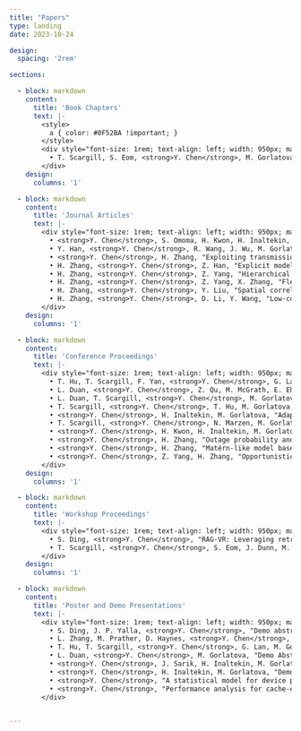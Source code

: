 ```yaml
---
title: "Papers"
type: landing
date: 2023-10-24

design:
  spacing: '2rem'

sections:

  - block: markdown
    content:
      title: 'Book Chapters'
      text: |-
        <style>
          a { color: #0F52BA !important; }
        </style>
        <div style="font-size: 1rem; text-align: left; width: 950px; margin: 0 auto;">
          • T. Scargill, S. Eom, <strong>Y. Chen</strong>, M. Gorlatova, <i>Ambient intelligence for next-generation augmented reality</i>, to appear in <i>Springer Handbook of the Metaverse</i>, Springer (invited book chapter).
        </div>
    design:
      columns: '1'

  - block: markdown
    content:
      title: 'Journal Articles'
      text: |-
        <div style="font-size: 1rem; text-align: left; width: 950px; margin: 0 auto;">
          • <strong>Y. Chen</strong>, S. Omoma, H. Kwon, H. Inaltekin, M. Gorlatova, "Quantifying and exploiting VR frame correlations: An application of a statistical model for viewport pose," <i>IEEE Transactions on Mobile Computing</i>, vol. 23, no. 12, pp. 11466–11482, Dec. 2024.<br>
          • Y. Han, <strong>Y. Chen</strong>, R. Wang, J. Wu, M. Gorlatova, "Intelli-AR preloading: A learning approach to proactive hologram transmissions in mobile AR," <i>IEEE Internet of Things Journal</i>, vol. 9, no. 18, pp. 17714–17727, Sept. 2022.<br>
          • <strong>Y. Chen</strong>, H. Zhang, "Exploiting transmission and caching diversity in cache-enabled user-centric network: analysis and optimization," <i>IEEE Access</i>, vol. 7, pp. 65934–65943, May 2019.<br>
          • H. Zhang, <strong>Y. Chen</strong>, Z. Han, "Explicit modeling and performance analysis of cell group selection with backhaul-aware biasing," <i>IEEE Wireless Communications Letters</i>, vol. 8, no. 1, pp. 273–276, Feb. 2019.<br>
          • H. Zhang, <strong>Y. Chen</strong>, Z. Yang, "Hierarchical cache-aided transmission cooperation in 5G user-centric network: Performance analysis and design insights," <i>Journal of Network and Computer Applications</i>, vol. 111, pp. 17–27, Jun. 2018.<br>
          • H. Zhang, <strong>Y. Chen</strong>, Z. Yang, X. Zhang, "Flexible coverage for backhaul-limited ultra-dense heterogeneous networks: throughput analysis and η-optimal biasing," <i>IEEE Transactions on Vehicular Technology</i>, vol. 67, no. 5, pp. 4161–4172, May 2018.<br>
          • H. Zhang, <strong>Y. Chen</strong>, Y. Liu, "Spatial correlation based analysis of power control in user-centric 5G networks," <i>IET Communications</i>, vol. 12, no. 3, pp. 326–333, Feb. 2018.<br>
          • H. Zhang, <strong>Y. Chen</strong>, D. Li, Y. Wang, "Low-complexity sliding window block decoding using bit-flipping for OVFDM systems," <i>IEEE Access</i>, vol. 5, pp. 25171–25180, Nov. 2017.
        </div>
    design:
      columns: '1'

  - block: markdown
    content:
      title: 'Conference Proceedings'
      text: |-
        <div style="font-size: 1rem; text-align: left; width: 950px; margin: 0 auto;">
          • T. Hu, T. Scargill, F. Yan, <strong>Y. Chen</strong>, G. Lan, M. Gorlatova, "SEESys: Online Pose Error Estimation System for Visual SLAM," in <i>Proc. ACM SenSys</i>, 2024. (18.5% acceptance rate)<br>
          • L. Duan, <strong>Y. Chen</strong>, Z. Qu, M. McGrath, E. Ehmke, M. Gorlatova, "BiGuide: A bi-level data acquisition guidance for object detection on mobile devices," in <i>Proc. ACM/IEEE IPSN</i>, May 2024. (21.5% acceptance rate)<br>
          • L. Duan, T. Scargill, <strong>Y. Chen</strong>, M. Gorlatova, "3D object detection with VI-SLAM point clouds: the impact of object and environment characteristics on model performance," in <i>Proc. IEEE ICRA</i>, May 2024.<br>
          • T. Scargill, <strong>Y. Chen</strong>, T. Hu, M. Gorlatova, "SiTAR: Situated trajectory analysis for in-the-wild pose error estimation," in <i>Proc. IEEE ISMAR</i>, Oct. 2023.<br>
          • <strong>Y. Chen</strong>, H. Inaltekin, M. Gorlatova, "AdaptSLAM: Edge-assisted adaptive SLAM with resource constraints via uncertainty minimization," in <i>Proc. IEEE INFOCOM</i>, May 2023. (19.2% acceptance rate)<br>
          • T. Scargill, <strong>Y. Chen</strong>, N. Marzen, M. Gorlatova, "Integrated design of augmented reality spaces using virtual environments," in <i>Proc. IEEE ISMAR</i>, Oct. 2022. (21% acceptance rate)<br>
          • <strong>Y. Chen</strong>, H. Kwon, H. Inaltekin, M. Gorlatova, "VR viewport pose model for quantifying and exploiting frame correlations," in <i>Proc. IEEE INFOCOM</i>, May 2022. (19.9% acceptance rate)<br>
          • <strong>Y. Chen</strong>, H. Zhang, "Outage probability and average rate analysis of user-centric ultra-dense networks," in <i>Proc. IEEE ICC</i>, May 2019.<br>
          • <strong>Y. Chen</strong>, H. Zhang, "Matérn-like model based analysis for power control in user-centric 5G networks," in <i>Proc. IEEE PIMRC</i>, Oct. 2017.<br>
          • <strong>Y. Chen</strong>, Z. Yang, H. Zhang, "Opportunistic-based dynamic interference coordination in dense small cells deployment," in <i>Proc. IEEE PIMRC</i>, Oct. 2017.
        </div>
    design:
      columns: '1'

  - block: markdown
    content:
      title: 'Workshop Proceedings'
      text: |-
        <div style="font-size: 1rem; text-align: left; width: 950px; margin: 0 auto;">
          • S. Ding, <strong>Y. Chen</strong>, "RAG-VR: Leveraging retrieval-augmented generation for 3D question answering in VR environments," in <i>Proc. IEEE Workshop on Generative Artificial Intelligence meets Extended Reality (GenAI-XR)</i>, Mar. 2025 (co-located with IEEE VR’25).<br>
          • T. Scargill, <strong>Y. Chen</strong>, S. Eom, J. Dunn, M. Gorlatova, "Environmental, user, and social context-aware augmented reality for supporting personal development and change," in <i>Proc. IEEE Workshop for Building the Foundations of the Metaverse</i>, Mar. 2022 (co-located with IEEE VR’22).
        </div>
    design:
      columns: '1'

  - block: markdown
    content:
      title: 'Poster and Demo Presentations'
      text: |-
        <div style="font-size: 1rem; text-align: left; width: 950px; margin: 0 auto;">
          • S. Ding, J. P. Yalla, <strong>Y. Chen</strong>, "Demo abstract: RAG-driven 3D question answering in edge-assisted virtual reality," to appear in <i>Proc. IEEE INFOCOM</i>, May 2025. <a href="https://www.youtube.com/watch?v=bDrN5AWmKJA" target="_blank">Video of the demo</a><br>
          • L. Zhang, M. Prather, D. Haynes, <strong>Y. Chen</strong>, Y. Li, "Saving the polar bears: A collaborative VR storytelling experience enhanced by multi-scale and multi-view WiM Designs," in <i>Proc. IEEE Conference on Virtual Reality and 3D User Interfaces Abstracts and Workshops (VRW)</i>, Mar. 2025.<a href="https://ieeevr.org/2025/program/3dui-contest/#1044" target="_blank">Video of the demo</a><br>
          • T. Hu, T. Scargill, <strong>Y. Chen</strong>, G. Lan, M. Gorlatova, "DNN-based SLAM tracking error online estimation," in <i>Proc. ACM MobiCom</i>, Oct. 2023. <a href="https://sites.duke.edu/tianyihu/publications/demo/mobicom23/" target="_blank">Video of the demo</a><br>
          • L. Duan, <strong>Y. Chen</strong>, M. Gorlatova, "Demo Abstract: BiGuide: A bi-level data acquisition guidance for object detection on mobile devices," in <i>Proc. ACM/IEEE IPSN</i>, May 2023. <a href="https://sites.duke.edu/linduan/" target="_blank">Video of the demo</a><br>
          • <strong>Y. Chen</strong>, J. Sarik, H. Inaltekin, M. Gorlatova, "Demo: Demonstrating resource-efficient SLAM in virtual spacecraft environments," in <i>Proc. IEEE INFOCOM</i>, May 2023. <a href="https://sites.duke.edu/marialabyingchen/spacecraftwalk/" target="_blank">Video of the demo</a><br>
          • <strong>Y. Chen</strong>, H. Inaltekin, M. Gorlatova, "Demo: Pixel similarity-based content reuse in edge-assisted virtual reality," in <i>Proc. IEEE INFOCOM</i>, May 2022. <a href="https://www.youtube.com/watch?v=MK3w8jvgVNE" target="_blank">Video of the demo</a><br>
          • <strong>Y. Chen</strong>, "A statistical model for device pose in virtual reality," <i>CRA-WP Grad Cohort for Women</i>, Apr. 2021.<br>
          • <strong>Y. Chen</strong>, "Performance analysis for cache-enabled user-centric networks," <i>8th Networking Networking Women Workshop (N2Women)</i>, Nov. 2019.
        </div>


---
```

